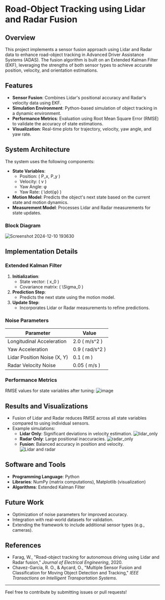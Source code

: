 # Road-Object Tracking using Lidar and Radar Fusion

## Overview
This project implements a sensor fusion approach using Lidar and Radar data to enhance road-object tracking in Advanced Driver Assistance Systems (ADAS). The fusion algorithm is built on an Extended Kalman Filter (EKF), leveraging the strengths of both sensor types to achieve accurate position, velocity, and orientation estimations.

## Features
- **Sensor Fusion**: Combines Lidar's positional accuracy and Radar's velocity data using EKF.
- **Simulation Environment**: Python-based simulation of object tracking in a dynamic environment.
- **Performance Metrics**: Evaluation using Root Mean Square Error (RMSE) to validate the accuracy of state estimations.
- **Visualization**: Real-time plots for trajectory, velocity, yaw angle, and yaw rate.

## System Architecture
The system uses the following components:
- **State Variables**:
  - Position: \( P_x, P_y \)
  - Velocity: \( v \)
  - Yaw Angle: φ
  - Yaw Rate: \( \dot{φ} \)
- **Motion Model**: Predicts the object's next state based on the current state and motion dynamics.
- **Measurement Model**: Processes Lidar and Radar measurements for state updates.

### Block Diagram
![Screenshot 2024-12-10 193630](https://github.com/user-attachments/assets/c46980d1-2e5d-4aac-9eb9-39eed7ea2581)


## Implementation Details
### Extended Kalman Filter
1. **Initialization**:
   - State vector: \( x_0 \)
   - Covariance matrix: \( \Sigma_0 \)
2. **Prediction Step**:
   - Predicts the next state using the motion model.
3. **Update Step**:
   - Incorporates Lidar or Radar measurements to refine predictions.

### Noise Parameters
| Parameter                  | Value      |
|----------------------------|------------|
| Longitudinal Acceleration  | 2.0 \( m/s^2 \) |
| Yaw Acceleration           | 0.9 \( rad/s^2 \) |
| Lidar Position Noise (X, Y)| 0.1 \( m \) |
| Radar Velocity Noise       | 0.05 \( m/s \) |

### Performance Metrics
RMSE values for state variables after tuning:
![image](https://github.com/user-attachments/assets/a381b8f3-437e-4f35-a93d-e72846456196)


## Results and Visualizations
- Fusion of Lidar and Radar reduces RMSE across all state variables compared to using individual sensors.
- Example simulations:
  - **Lidar Only**: Significant deviations in velocity estimation.
  ![lidar_only](https://github.com/user-attachments/assets/32375bfe-4c52-407c-b374-49a4d6d3c04f)
  - **Radar Only**: Large positional inaccuracies.
  ![radar_only](https://github.com/user-attachments/assets/efe29eae-6ab0-480e-9d00-bbd5effbb32e) 
  - **Fusion**: Balanced accuracy in position and velocity.
  ![Lidar and radar](https://github.com/user-attachments/assets/04786506-ae76-408f-aad9-f04bdfd45771)


## Software and Tools
- **Programming Language**: Python
- **Libraries**: NumPy (matrix computations), Matplotlib (visualization)
- **Algorithms**: Extended Kalman Filter


## Future Work
- Optimization of noise parameters for improved accuracy.
- Integration with real-world datasets for validation.
- Extending the framework to include additional sensor types (e.g., cameras).

## References
- Farag, W., "Road-object tracking for autonomous driving using Lidar and Radar fusion," *Journal of Electrical Engineering*, 2020.
- Chavez-Garcia, R. O., & Aycard, O., "Multiple Sensor Fusion and Classification for Moving Object Detection and Tracking," *IEEE Transactions on Intelligent Transportation Systems*.

---
Feel free to contribute by submitting issues or pull requests!
